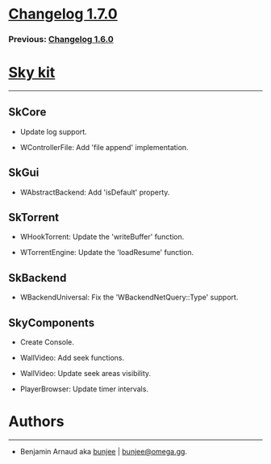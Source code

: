 # [Changelog 1.7.0](http://omega.gg/Sky/changes/1.7.0.html)

### Previous: [Changelog 1.6.0](1.6.0.html)

# [Sky kit](http://omega.gg/Sky)
---

## SkCore

- Update log support.

- WControllerFile: Add 'file append' implementation.


## SkGui

- WAbstractBackend: Add 'isDefault' property.


## SkTorrent

- WHookTorrent: Update the 'writeBuffer' function.

- WTorrentEngine: Update the 'loadResume' function.


## SkBackend

- WBackendUniversal: Fix the 'WBackendNetQuery::Type' support.


## SkyComponents

- Create Console.

- WallVideo: Add seek functions.

- WallVideo: Update seek areas visibility.

- PlayerBrowser: Update timer intervals.


# Authors
---

- Benjamin Arnaud aka [bunjee](http://bunjee.me) | <bunjee@omega.gg>.
